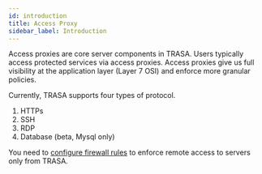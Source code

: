 ```yaml
---
id: introduction
title: Access Proxy
sidebar_label: Introduction
---
```

Access proxies are core server components in TRASA. Users typically access protected services via access proxies. 
Access proxies give us full visibility at the application layer (Layer 7 OSI) and enforce more granular policies. 


Currently, TRASA supports four types of protocol.
1. HTTPs
2. SSH
3. RDP
4. Database (beta, Mysql only)

You need to [configure firewall rules](../../install/initial-setup.md#3-firewall-configuration-optional) to enforce remote access to servers only from TRASA.
